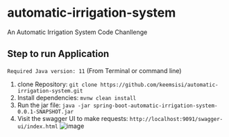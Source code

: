 # automatic-irrigation-system
An Automatic Irrigation System Code Chanllenge

## Step to run Application
```Required Java version: 11```
(From Terminal or command line)
1. clone Repository: ```git clone https://github.com/keemsisi/automatic-irrigation-system.git```
2. Install dependencies: ```mvnw clean install```
3. Run the jar file: ```java -jar spring-boot-automatic-irrigation-system-0.0.1-SNAPSHOT.jar```
4. Visit the swagger UI to make requests: ```http://localhost:9091/swagger-ui/index.html```
![image](https://user-images.githubusercontent.com/7439375/208993100-bcd9d4cb-1170-49d5-b27a-25826b67859d.png)

